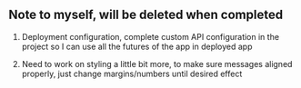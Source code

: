 ## Note to myself, will be deleted when completed

1. Deployment configuration, complete custom API configuration in the project so I can use all the futures of the app in deployed app

2. Need to work on styling a little bit more, to make sure messages aligned properly, just change margins/numbers until desired effect
